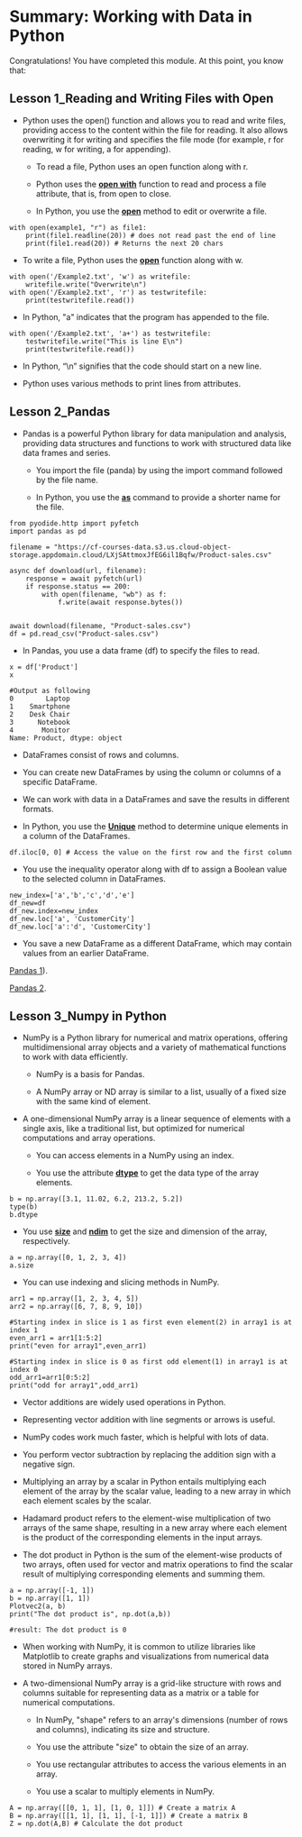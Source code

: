 # Summary: Working with Data in Python

Congratulations! You have completed this module. At this point, you know that: 

## Lesson 1_Reading and Writing Files with Open

- Python uses the open() function and allows you to read and write files, providing access to the content within the file for reading. It also allows overwriting it for writing and specifies the file mode (for example, r for reading, w for writing, a for appending).

  - To read a file, Python uses an open function along with r.

  - Python uses the <ins>**open with**</ins> function to read and process a file attribute, that is, from open to close.

  - In Python, you use the <ins>**open**</ins> method to edit or overwrite a file.

```
with open(example1, "r") as file1:
    print(file1.readline(20)) # does not read past the end of line
    print(file1.read(20)) # Returns the next 20 chars
```


  - To write a file, Python uses the <ins>**open**</ins> function along with w.
```
with open('/Example2.txt', 'w') as writefile:
    writefile.write("Overwrite\n")
with open('/Example2.txt', 'r') as testwritefile:
    print(testwritefile.read())
 ```
   
  - In Python, "a" indicates that the program has appended to the file.
```
with open('/Example2.txt', 'a+') as testwritefile:
    testwritefile.write("This is line E\n")
    print(testwritefile.read())
```
    
  - In Python, “\n” signifies that the code should start on a new line. 

  - Python uses various methods to print lines from attributes.


## Lesson 2_Pandas

- Pandas is a powerful Python library for data manipulation and analysis, providing data structures and functions to work with structured data like data frames and series.

  - You import the file (panda) by using the import command followed by the file name. 

  - In Python, you use the <ins>**as**</ins> command to provide a shorter name for the file.
```
from pyodide.http import pyfetch
import pandas as pd

filename = "https://cf-courses-data.s3.us.cloud-object-storage.appdomain.cloud/LXjSAttmoxJfEG6il1Bqfw/Product-sales.csv"

async def download(url, filename):
    response = await pyfetch(url)
    if response.status == 200:
        with open(filename, "wb") as f:
            f.write(await response.bytes())


await download(filename, "Product-sales.csv")
df = pd.read_csv("Product-sales.csv")
```
  - In Pandas, you use a data frame (df) to specify the files to read.

```
x = df['Product']
x

#Output as following
0        Laptop
1    Smartphone
2    Desk Chair
3      Notebook
4       Monitor
Name: Product, dtype: object

```

  - DataFrames consist of rows and columns.  

  - You can create new DataFrames by using the column or columns of a specific DataFrame.  

  - We can work with data in a DataFrames and save the results in different formats.

  - In Python, you use the <ins>**Unique**</ins> method to determine unique elements in a column of the DataFrames.

```
df.iloc[0, 0] # Access the value on the first row and the first column
```

  - You use the inequality operator along with df to assign a Boolean value to the selected column in DataFrames.

```
new_index=['a','b','c','d','e']
df_new=df
df_new.index=new_index
df_new.loc['a', 'CustomerCity']
df_new.loc['a':'d', 'CustomerCity']
```

  - You save a new DataFrame as a different DataFrame, which may contain values from an earlier DataFrame.

[Pandas 1](https://github.com/tuethu/IBM-Data-Science-Course/blob/main/Course%204_Python%20for%20Data%20Science%20and%20AI/Module%204_Working%20with%20Data%20in%20Python/Lesson%202_Pandas/Pandas_1.png)).

[Pandas 2](https://github.com/tuethu/IBM-Data-Science-Course/blob/main/Course%204_Python%20for%20Data%20Science%20and%20AI/Module%204_Working%20with%20Data%20in%20Python/Lesson%202_Pandas/Pandas_2.png).

## Lesson 3_Numpy in Python

- NumPy is a Python library for numerical and matrix operations, offering multidimensional array objects and a variety of mathematical functions to work with data efficiently.

  - NumPy is a basis for Pandas.

  - A NumPy array or ND array is similar to a list, usually of a fixed size with the same kind of element.


- A one-dimensional NumPy array is a linear sequence of elements with a single axis, like a traditional list, but optimized for numerical computations and array operations.

  - You can access elements in a NumPy using an index. 

  - You use the attribute <ins>**dtype**</ins> to get the data type of the array elements. 

```
b = np.array([3.1, 11.02, 6.2, 213.2, 5.2])
type(b)
b.dtype
```

  - You use <ins>**size**</ins> and <ins>**ndim**</ins> to get the size and dimension of the array, respectively.
    
```
a = np.array([0, 1, 2, 3, 4])
a.size
```

  - You can use indexing and slicing methods in NumPy.
```
arr1 = np.array([1, 2, 3, 4, 5])
arr2 = np.array([6, 7, 8, 9, 10])

#Starting index in slice is 1 as first even element(2) in array1 is at index 1
even_arr1 = arr1[1:5:2]
print("even for array1",even_arr1)
    
#Starting index in slice is 0 as first odd element(1) in array1 is at index 0
odd_arr1=arr1[0:5:2]
print("odd for array1",odd_arr1)
```

  - Vector additions are widely used operations in Python. 

  - Representing vector addition with line segments or arrows is useful.

  - NumPy codes work much faster, which is helpful with lots of data.

  - You perform vector subtraction by replacing the addition sign with a negative sign. 

  - Multiplying an array by a scalar in Python entails multiplying each element of the array by the scalar value, leading to a new array in which each element scales by the scalar.

  - Hadamard product refers to the element-wise multiplication of two arrays of the same shape, resulting in a new array where each element is the product of the corresponding elements in the input arrays.

  - The dot product in Python is the sum of the element-wise products of two arrays, often used for vector and matrix operations to find the scalar result of multiplying corresponding elements and summing them.

```
a = np.array([-1, 1])
b = np.array([1, 1])
Plotvec2(a, b)
print("The dot product is", np.dot(a,b))

#result: The dot product is 0
```

  - When working with NumPy, it is common to utilize libraries like Matplotlib to create graphs and visualizations from numerical data stored in NumPy arrays.


- A two-dimensional NumPy array is a grid-like structure with rows and columns suitable for representing data as a matrix or a table for numerical computations.

  - In NumPy, "shape" refers to an array's dimensions (number of rows and columns), indicating its size and structure.

  - You use the attribute "size" to obtain the size of an array. 

  - You use rectangular attributes to access the various elements in an array.

  - You use a scalar to multiply elements in NumPy.
 
```
A = np.array([[0, 1, 1], [1, 0, 1]]) # Create a matrix A
B = np.array([[1, 1], [1, 1], [-1, 1]]) # Create a matrix B
Z = np.dot(A,B) # Calculate the dot product
```


